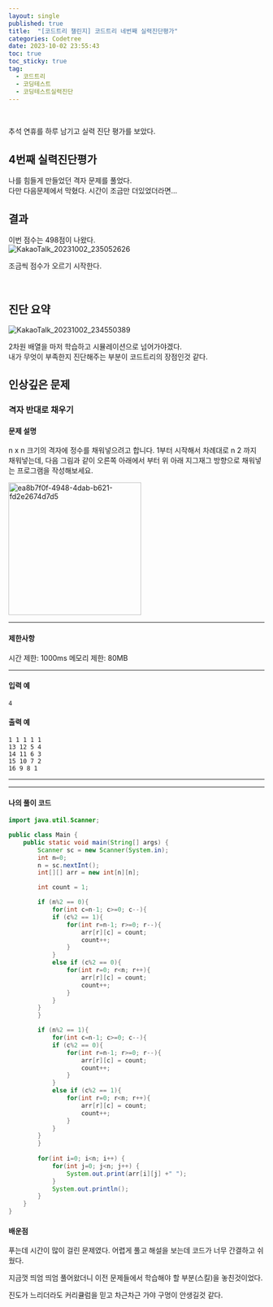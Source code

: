 ```yaml
---
layout: single
published: true
title:  "[코드트리 챌린지] 코드트리 네번째 실력진단평가"
categories: Codetree
date: 2023-10-02 23:55:43
toc: true
toc_sticky: true
tag:   
  - 코드트리
  - 코딩테스트
  - 코딩테스트실력진단
---
```

<br>

추석 연휴를 하루 남기고 실력 진단 평가를 보았다.

## 4번째 실력진단평가

나를 힘들게 만들었던 격자 문제를 풀었다.  
다만 다음문제에서 막혔다. 시간이 조금만 더있었더라면... 

## 결과

이번 점수는 498점이 나왔다.  
![KakaoTalk_20231002_235052626](https://github.com/BaxDailyGit/BaxDailyGit.github.io/assets/99312529/120d0e1d-3720-4e55-aa6e-539fecef0160)

조금씩 점수가 오르기 시작한다.

<br>

## 진단 요약

![KakaoTalk_20231002_234550389](https://github.com/BaxDailyGit/BaxDailyGit.github.io/assets/99312529/007a5f76-7e84-4b4d-b9c9-e665e1e2bc6c)

2차원 배열을 마저 학습하고 시뮬레이션으로 넘어가야겠다.  
내가 무엇이 부족한지 진단해주는 부분이 코드트리의 장점인것 같다.

## 인상깊은 문제

### 격자 반대로 채우기

#### 문제 설명

n x n 크기의 격자에 정수를 채워넣으려고 합니다. 1부터 시작해서 차례대로 n 
2
 까지 채워넣는데, 다음 그림과 같이 오른쪽 아래에서 부터 위 아래 지그재그 방향으로 채워넣는 프로그램을 작성해보세요.
 
<img width="261" alt="ea8b7f0f-4948-4dab-b621-fd2e2674d7d5" src="https://github.com/BaxDailyGit/BaxDailyGit.github.io/assets/99312529/4d4ad4be-7842-4e3b-9711-40e9a52b814e">

----------------

#### 제한사항

시간 제한: 1000ms
메모리 제한: 80MB


----------------

#### 입력 예

```
4
```

#### 출력 예


```
1 1 1 1 1
13 12 5 4
14 11 6 3
15 10 7 2
16 9 8 1
```

----------------



----------------

#### 나의 풀이 코드

```java
import java.util.Scanner;

public class Main {
    public static void main(String[] args) {
        Scanner sc = new Scanner(System.in);
        int n=0;
        n = sc.nextInt();
        int[][] arr = new int[n][n];

        int count = 1;

        if (n%2 == 0){
            for(int c=n-1; c>=0; c--){
            if (c%2 == 1){
                for(int r=n-1; r>=0; r--){
                    arr[r][c] = count;
                    count++;
                }
            }
            else if (c%2 == 0){
                for(int r=0; r<n; r++){
                    arr[r][c] = count;
                    count++;
                }
            }
        }
        }

        if (n%2 == 1){
            for(int c=n-1; c>=0; c--){
            if (c%2 == 0){
                for(int r=n-1; r>=0; r--){
                    arr[r][c] = count;
                    count++;
                }
            }
            else if (c%2 == 1){
                for(int r=0; r<n; r++){
                    arr[r][c] = count;
                    count++;
                }
            }
        }
        }
    
        for(int i=0; i<n; i++) {
	        for(int j=0; j<n; j++) {
		        System.out.print(arr[i][j] +" "); 
	        }
            System.out.println();
        }
    }
}
```




#### 배운점

<p>
푸는데 시간이 많이 걸린 문제였다. 어렵게 풀고 해설을 보는데 코드가 너무 간결하고 쉬웠다.
</p>

지금껏 띄엄 띄엄 풀어왔더니 이전 문제들에서 학습해야 할 부분(스킬)을 놓친것이었다.

진도가 느리더라도 커리큘럼을 믿고 차근차근 가야 구멍이 안생길것 같다.
